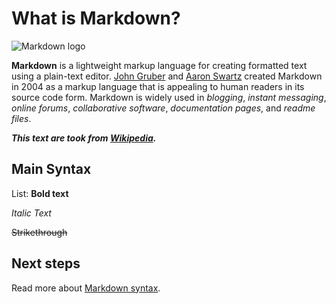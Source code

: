 # What is Markdown?

![Markdown logo](https://upload.wikimedia.org/wikipedia/commons/4/48/Markdown-mark.svg)

**Markdown** is a lightweight markup language for creating formatted text using a plain-text editor. [John Gruber](https://en.wikipedia.org/wiki/John_Gruber) and [Aaron Swartz](https://en.wikipedia.org/wiki/Aaron_Swartz) created Markdown in 2004 as a markup language that is appealing to human readers in its source code form. Markdown is widely used in _blogging_, _instant messaging_, _online forums_, _collaborative software_, _documentation pages_, and _readme files_.

**_This text are took from [Wikipedia](https://en.wikipedia.org/wiki/Markdown)._**

Main Syntax
-----------

List:
**Bold text**

_Italic Text_

~~Strikethrough~~

## Next steps

Read more about [Markdown syntax](https://daringfireball.net/projects/markdown/syntax).


